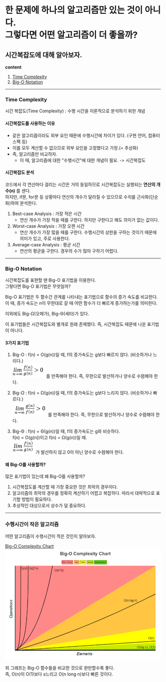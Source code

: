 한 문제에 하나의 알고리즘만 있는 것이 아니다.   
그렇다면 어떤 알고리즘이 더 좋을까?
=========
시간복잡도에 대해 알아보자.  
--------
**content**
1. [Time Complexity](#Time-Complexity)
2. [Big-O Notation](#Big-O-Notation)
***
### Time Complexity  
시간 복잡도(Time Complexity) : 수행 시간을 이론적으로 분석하기 위한 개념  

#### 시간복잡도를 사용하는 이유  
- 같은 알고리즘이라도 외부 요인 때문에 수행시간에 차이가 있다. (구현 언어, 컴퓨터 스팩 등)
- 이를 모두 계산할 수 없으므로 외부 요인을 고정했다고 가정.(= 추상화)
- 즉, 알고리즘만 비교하자.
  - 이 때,  알고리즘에 대한 "수행시간"에 대한 개념이 필요. -> 시간복잡도


#### 시간복잡도 분석
코드에서 각 연산마다 걸리는 시간은 거의 동일하므로 시간복잡도는 실행되는 **연산의 개수(n)** 를 센다.  
하지만, if문, for문 등 상황마다 연산의 개수가 달라질 수 있으므로 수치를 근사화(단순화)하여 분석한다.  

1. Best-case Analysis : 가장 적은 시간
    - 연산 개수가 가장 적을 때를 구한다. 하지만 구한다고 해도 의미가 없는 값이다.
2. Worst-case Analysis : 가장 오랜 시간
    - 연산 개수가 가장 많을 때를 구한다. 수행시간의 상한을 구하는 것이기 때문에 의미가 있고, 주로 사용한다.
3. Average-case Analysis : 평균 시간
    - 연산의 평균을 구한다. 경우의 수가 많아 구하기 어렵다.

***
### Big-O Notation
시간복잡도를 표현할 땐 Big-O 표기법을 이용한다.  
그렇다면 Big-O 표기법은 무엇일까?  

Big-O 표기법은 두 함수간 관계를 나타내는 표기법으로 함수의 증가 속도를 비교한다.  
이 때, 증가 속도는 n이 무한대로 갈 때 어떤 함수가 더 빠르게 증가하는가를 의미한다.

이외에도 Big-Ω(오메가), Big-Θ(세타)가 있다.  

이 표기법들은 시간복잡도와 별개로 원래 존재했다. 즉, 시간복잡도 때문에 나온 표기법이 아니다.  

#### 3가지 표기법
1. Big-O : f(n) = O(g(n))일 때, f의 증가속도는 g보다 빠르지 않다. (비슷하거나 느리다.)  
<img src="/assets/images/Algorithm_BigO.PNG"> 를 만족해야 한다. 즉, 무한으로 발산하거나 양수로 수렴해야 한다.  

2. Big-Ω : f(n) = Ω(g(n))일 때, f의 증가속도는 g보다 느리지 않다. (비슷하거나 빠르다.)  
<img src="/assets/images/Algorithm_BigOmega.PNG"> 를 만족해야 한다. 즉, 무한으로 발산하거나 양수로 수렴해야 한다.  

3. Big-Θ : f(n) = Θ(g(n))일 때, f의 증가속도는 g와 비슷하다.  
f(n) = O(g(n))이고 f(n) = Ω(g(n))일 때.  
<img src="/assets/images/Algorithm_BigTheta.PNG"> 가 발산하지 않고 0이 아닌 양수로 수렴해야 한다.

#### 왜 Big-O를 사용할까?
많은 표기법이 있는데 왜 Big-O를 사용할까?

1. 시간복잡도를 계산할 때 가장 중요한 것은 최악의 경우이다.
2. 알고리즘의 최악의 경우를 정확히 계산하기 어렵고 복잡하다. 따라서 대략적으로 표기할 방법이 필요하다.
3. 추상적인 대상으로서 상수가 덜 중요하다.   

***
### 수행시간이 작은 알고리즘  
어떤 알고리즘이 수행시간이 적은 것인지 알아보자.  

[Big-O Complexity Chart](https://www.bigocheatsheet.com/)  
<img src="/assets/images/Algorithm_BigOChart.PNG">  

위 그래프는 Big-O 함수들을 비교한 것으로 완만할수록 좋다.   
즉, O(n)이 O(1)보다 s느리고 O(n long n)보다 빠른 것이다.  

